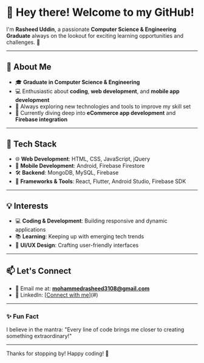 # 👋 Hey there! Welcome to my GitHub!  

I'm **Rasheed Uddin**, a passionate **Computer Science & Engineering Graduate** always on the lookout for exciting learning opportunities and challenges. 🌟  

---

## 👀 About Me  

- 🎓 **Graduate in Computer Science & Engineering**
- 💻 Enthusiastic about **coding**, **web development**, and **mobile app development**
- 🚀 Always exploring new technologies and tools to improve my skill set
- 🌱 Currently diving deep into **eCommerce app development** and **Firebase integration**

---

## 🔧 Tech Stack  

- 🌐 **Web Development**: HTML, CSS, JavaScript, jQuery  
- 📱 **Mobile Development**: Android, Firebase Firestore  
- 🛠 **Backend**: MongoDB, MySQL, Firebase  
- 🌟 **Frameworks & Tools**: React, Flutter, Android Studio, Firebase SDK  

---

## 💡 Interests  

- 💻 **Coding & Development**: Building responsive and dynamic applications  
- 📚 **Learning**: Keeping up with emerging tech trends  
- 🎨 **UI/UX Design**: Crafting user-friendly interfaces  

---

## 📫 Let's Connect  

- 📩 Email me at: **mohammedrasheed3108@gmail.com**  
- 💼 LinkedIn: [[Connect with me](https://www.linkedin.com/in/rasheeduddin/)](#)  

---

### ✨ Fun Fact  
I believe in the mantra: "Every line of code brings me closer to creating something extraordinary!"  

---
  
Thanks for stopping by! Happy coding! 🚀  
